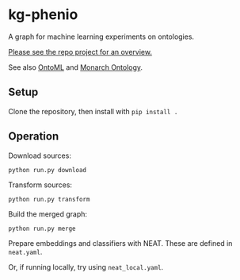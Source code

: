# kg-phenio

A graph for machine learning experiments on ontologies.

[Please see the repo project for an overview.](https://github.com/Knowledge-Graph-Hub/kg-phenio/projects/1)

See also [OntoML](https://github.com/Knowledge-Graph-Hub/OntoML)
and [Monarch Ontology](https://github.com/monarch-initiative/monarch-ontology).

## Setup

Clone the repository, then install with `pip install .`

## Operation

Download sources:

`python run.py download`

Transform sources:

`python run.py transform`

Build the merged graph:

`python run.py merge`

Prepare embeddings and classifiers with NEAT. These are defined in `neat.yaml`.

Or, if running locally, try using `neat_local.yaml`.
